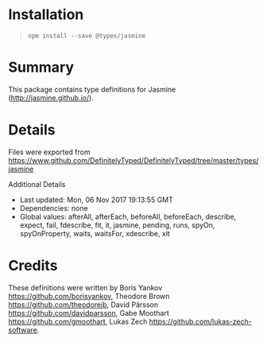 # Installation
> `npm install --save @types/jasmine`

# Summary
This package contains type definitions for Jasmine (http://jasmine.github.io/).

# Details
Files were exported from https://www.github.com/DefinitelyTyped/DefinitelyTyped/tree/master/types/jasmine

Additional Details
 * Last updated: Mon, 06 Nov 2017 19:13:55 GMT
 * Dependencies: none
 * Global values: afterAll, afterEach, beforeAll, beforeEach, describe, expect, fail, fdescribe, fit, it, jasmine, pending, runs, spyOn, spyOnProperty, waits, waitsFor, xdescribe, xit

# Credits
These definitions were written by Boris Yankov <https://github.com/borisyankov>, Theodore Brown <https://github.com/theodorejb>, David Pärsson <https://github.com/davidparsson>, Gabe Moothart <https://github.com/gmoothart>, Lukas Zech <https://github.com/lukas-zech-software>.
